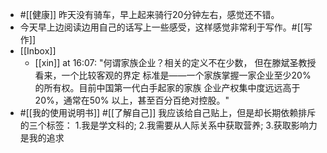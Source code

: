 - #[[健康]] 昨天没有骑车，早上起来骑行20分钟左右，感觉还不错。
- 今天早上边阅读边用自己的话写上一些感受，这样感觉非常利于写作。#[[写作]]
- [[Inbox]]
    - [[xin]] at 16:07: "何谓家族企业？相关的定义不在少数， 但在滕斌圣教授看来，一个比较客观的界定 标准是——一个家族掌握一家企业至少20% 的所有权。目前中国第一代白手起家的家族 企业产权集中度远远高于20%，通常在50% 以上，甚至百分百绝对控股。"
- #[[我的使用说明书]] #[[了解自己]] 我应该给自己贴上，但是却长期依赖排斥的三个标签：
1.我是学文科的;
2.我需要从人际关系中获取营养;
3.获取影响力是我的追求
